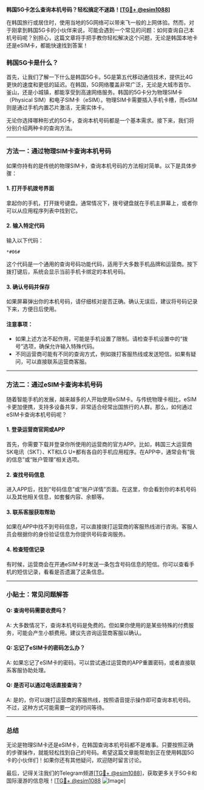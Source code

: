 **韩国5G卡怎么查询本机号码？轻松搞定不迷路！[[TG💪+ @esim1088](https://t.me/s/esim1088)]**

在韩国旅行或居住时，使用当地的5G网络可以带来飞一般的上网体验。然而，对于刚拿到韩国5G卡的小伙伴来说，可能会遇到一个常见的问题：如何查询自己本机号码呢？别担心，这篇文章将手把手教你轻松解决这个问题，无论是韩国本地卡还是eSIM卡，都能快速找到答案！

### 韩国5G卡是什么？

首先，让我们了解一下什么是韩国5G卡。5G是第五代移动通信技术，提供比4G更快的速度和更低的延迟。在韩国，5G网络覆盖非常广泛，无论是大城市首尔、釜山，还是小城镇，都能享受到高速网络服务。韩国的5G卡分为物理SIM卡（Physical SIM）和电子SIM卡（eSIM）。物理SIM卡需要插入手机卡槽，而eSIM则是通过手机内置芯片激活，无需实体卡。

无论你选择哪种形式的5G卡，查询本机号码都是一个基本需求。接下来，我们将分别介绍两种卡的查询方法。

---

### 方法一：通过物理SIM卡查询本机号码

如果你持有的是传统的物理SIM卡，查询本机号码的方法相对简单。以下是具体步骤：

#### 1. 打开手机拨号界面
拿起你的手机，打开拨号键盘。通常情况下，拨号键盘就在手机主屏幕上，或者你可以从应用程序列表中找到它。

#### 2. 输入特定代码
输入以下代码：
```
*#06#
```
这个代码是一个通用的查询号码功能代码，适用于大多数手机品牌和运营商。按下拨打键后，系统会显示当前手机卡绑定的本机号码。

#### 3. 确认号码并保存
如果屏幕弹出你的本机号码，请仔细核对是否正确。确认无误后，建议将号码记录下来，方便日后使用。

#### 注意事项：
- 如果上述方法不起作用，可能是手机设置了限制。请检查手机设置中的“拨号”选项，确保允许输入特殊代码。
- 不同运营商可能有不同的查询方式，例如拨打客服热线或发送短信。如果有疑问，可以直接联系运营商客服。

---

### 方法二：通过eSIM卡查询本机号码

随着智能手机的发展，越来越多的人开始使用eSIM卡。与传统物理卡相比，eSIM卡更加便携，支持多设备共享，非常适合经常出国旅行的人群。那么，如何通过eSIM卡查询本机号码呢？

#### 1. 登录运营商官网或APP
首先，你需要下载并登录你所使用的运营商的官方APP。比如，韩国三大运营商SK电讯（SKT）、KT和LG U+都有各自的手机应用程序。在APP中，通常会有“我的信息”或“账户管理”相关选项。

#### 2. 查找号码信息
进入APP后，找到“号码信息”或“账户详情”页面。在这里，你会看到你的本机号码以及其他相关信息，如套餐内容、余额等。

#### 3. 联系客服获取帮助
如果在APP中找不到号码信息，可以直接拨打运营商的客服热线进行咨询。客服人员会根据你的身份验证信息为你提供号码查询服务。

#### 4. 检查短信记录
有时候，运营商会在开通eSIM卡时发送一条包含号码信息的短信。你可以查看手机的短信记录，看看是否遗漏了这条信息。

---

### 小贴士：常见问题解答

#### Q: 查询号码需要收费吗？
A: 大多数情况下，查询本机号码是免费的。但如果你使用的是某些特殊的付费服务，可能会产生小额费用。建议先咨询运营商客服以确认。

#### Q: 忘记了eSIM卡的密码怎么办？
A: 如果忘记了eSIM卡的密码，可以尝试通过运营商的APP重置密码，或者直接联系客服协助处理。

#### Q: 是否可以通过电话直接查询？
A: 是的，你可以拨打运营商的客服热线，按照语音提示操作即可查询本机号码。不过，这种方式可能需要一定的时间等待。

---

### 总结

无论是物理SIM卡还是eSIM卡，在韩国查询本机号码都不是难事。只要按照正确的步骤操作，就能轻松找到自己的号码。希望这篇文章能帮助到正在使用韩国5G卡的小伙伴们！如果你还有其他疑问，欢迎随时留言讨论。

最后，记得关注我们的Telegram频道[[TG💪+ @esim1088](https://t.me/s/esim1088)]，获取更多关于5G卡和国际漫游的信息哦！[[TG💪+ @esim1088](https://t.me/s/esim1088) ![Image](https://i.postimg.cc/4NQfJmqS/Snipaste-2025-05-13-00-14-12.png)]